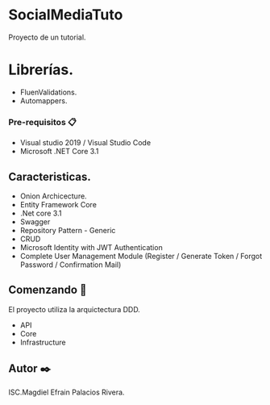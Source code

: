# SocialMediaTuto
Proyecto de un tutorial.


# Librerías.
* FluenValidations.
* Automappers.

### Pre-requisitos 📋

* Visual studio 2019 / Visual Studio Code
* Microsoft .NET Core 3.1


## Caracteristicas.
* Onion Archicecture.
* Entity Framework Core
* .Net core 3.1
* Swagger
* Repository Pattern - Generic
* CRUD
* Microsoft Identity with JWT Authentication
* Complete User Management Module (Register / Generate Token / Forgot Password / Confirmation Mail)


## Comenzando 🚀
El proyecto utiliza la arquictectura DDD.

* API
* Core
* Infrastructure


## Autor ✒️

ISC.Magdiel Efrain Palacios Rivera.
